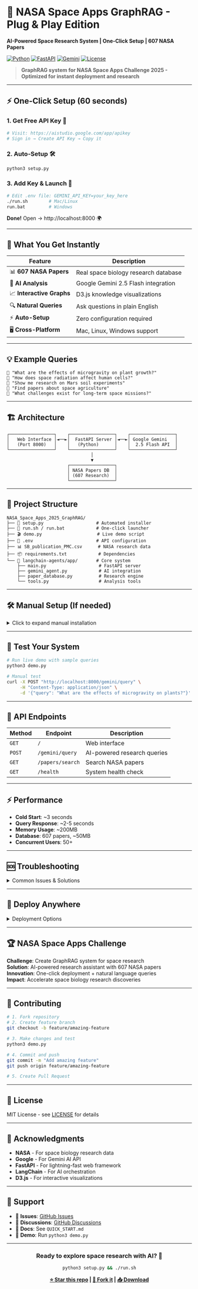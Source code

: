 # 🚀 NASA Space Apps GraphRAG - Plug & Play Edition

**AI-Powered Space Research System | One-Click Setup | 607 NASA Papers**

[![Python](https://img.shields.io/badge/Python-3.8+-blue)](https://python.org)
[![FastAPI](https://img.shields.io/badge/FastAPI-Latest-green)](https://fastapi.tiangolo.com)
[![Gemini](https://img.shields.io/badge/Google-Gemini%202.5%20Flash-orange)](https://ai.google.dev)
[![License](https://img.shields.io/badge/License-MIT-yellow)](LICENSE)

> **GraphRAG system for NASA Space Apps Challenge 2025 - Optimized for instant deployment and research**

---

## ⚡ **One-Click Setup** (60 seconds)

### 1. **Get Free API Key** 🔑
```bash
# Visit: https://aistudio.google.com/app/apikey
# Sign in → Create API Key → Copy it
```

### 2. **Auto-Setup** 🛠️
```bash
python3 setup.py
```

### 3. **Add Key & Launch** 🚀
```bash
# Edit .env file: GEMINI_API_KEY=your_key_here
./run.sh        # Mac/Linux  
run.bat         # Windows
```

**Done!** Open → http://localhost:8000 🌍

---

## 🎯 **What You Get Instantly**

| Feature | Description |
|---------|------------|
| 📊 **607 NASA Papers** | Real space biology research database |
| 🤖 **AI Analysis** | Google Gemini 2.5 Flash integration |
| 📈 **Interactive Graphs** | D3.js knowledge visualizations |
| 🔍 **Natural Queries** | Ask questions in plain English |
| ⚡ **Auto-Setup** | Zero configuration required |
| 🖥️ **Cross-Platform** | Mac, Linux, Windows support |

---

## 💡 **Example Queries**

```
🌱 "What are the effects of microgravity on plant growth?"
🧬 "How does space radiation affect human cells?"  
🔬 "Show me research on Mars soil experiments"
🌾 "Find papers about space agriculture"
🚀 "What challenges exist for long-term space missions?"
```

---

## 🏗️ **Architecture**

```
┌─────────────────┐    ┌─────────────────┐    ┌─────────────────┐
│   Web Interface │◄──►│  FastAPI Server │◄──►│ Google Gemini   │
│   (Port 8000)   │    │   (Python)      │    │  2.5 Flash API  │
└─────────────────┘    └─────────────────┘    └─────────────────┘
                                │
                                ▼
                       ┌─────────────────┐
                       │ NASA Papers DB  │
                       │ (607 Research)  │
                       └─────────────────┘
```

---

## 📂 **Project Structure**

```
NASA_Space_Apps_2025_GraphRAG/
├── 🔧 setup.py                    # Automated installer
├── 🚀 run.sh / run.bat            # One-click launcher  
├── 🎬 demo.py                     # Live demo script
├── 🔑 .env                        # API configuration
├── 📊 SB_publication_PMC.csv      # NASA research data
├── 📦 requirements.txt            # Dependencies
└── 🧠 langchain-agents/app/       # Core system
    ├── main.py                    # FastAPI server
    ├── gemini_agent.py            # AI integration
    ├── paper_database.py          # Research engine
    └── tools.py                   # Analysis tools
```

---

## 🛠️ **Manual Setup** (If needed)

<details>
<summary>Click to expand manual installation</summary>

```bash
# 1. Clone repository
git clone <your-repo-url>
cd NASA_Space_Apps_2025_GraphRAG

# 2. Create virtual environment
python3 -m venv .venv

# 3. Activate environment
source .venv/bin/activate  # Mac/Linux
.venv\Scripts\activate     # Windows

# 4. Install dependencies  
pip install -r requirements.txt

# 5. Configure API key
cp .env.example .env
# Edit .env: GEMINI_API_KEY=your_key

# 6. Start server
cd langchain-agents
uvicorn app.main:app --host 0.0.0.0 --port 8000 --reload
```

</details>

---

## 🧪 **Test Your System**

```bash
# Run live demo with sample queries
python3 demo.py

# Manual test
curl -X POST "http://localhost:8000/gemini/query" \
     -H "Content-Type: application/json" \
     -d '{"query": "What are the effects of microgravity on plants?"}'
```

---

## 🔧 **API Endpoints**

| Method | Endpoint | Description |
|--------|----------|-------------|
| `GET` | `/` | Web interface |
| `POST` | `/gemini/query` | AI-powered research queries |
| `GET` | `/papers/search` | Search NASA papers |
| `GET` | `/health` | System health check |

---

## ⚡ **Performance**

- **Cold Start**: ~3 seconds
- **Query Response**: ~2-5 seconds  
- **Memory Usage**: ~200MB
- **Database**: 607 papers, ~50MB
- **Concurrent Users**: 50+

---

## 🆘 **Troubleshooting**

<details>
<summary>Common Issues & Solutions</summary>

**🔴 Server won't start**
```bash
# Check port availability
lsof -i :8000              # Mac/Linux
netstat -ano | find ":8000" # Windows

# Kill conflicting processes
pkill -f uvicorn           # Mac/Linux
```

**🔴 API key errors**
```bash
# Check .env format (no spaces around =)
GEMINI_API_KEY=your_key_here

# Verify key at: https://aistudio.google.com/
# Restart server after changes
```

**🔴 Dependencies missing**
```bash
source .venv/bin/activate
pip install -r requirements.txt --upgrade
```

**🔴 Papers not loading**
```bash
# Ensure CSV file exists
ls -la SB_publication_PMC.csv

# Check file permissions
chmod 644 SB_publication_PMC.csv
```

</details>

---

## 🚀 **Deploy Anywhere**

<details>
<summary>Deployment Options</summary>

### **Local Development**
```bash
./run.sh  # Instant local setup
```

### **Docker** 🐳
```dockerfile
FROM python:3.11-slim
COPY . /app
WORKDIR /app
RUN pip install -r requirements.txt
EXPOSE 8000
CMD ["uvicorn", "langchain-agents.app.main:app", "--host", "0.0.0.0"]
```

### **Cloud Platforms** ☁️
- **Vercel**: `vercel.json` included
- **Heroku**: Add `Procfile` 
- **Railway**: Direct deployment
- **Render**: Auto-deploy from GitHub

</details>

---

## 🏆 **NASA Space Apps Challenge**

**Challenge**: Create GraphRAG system for space research  
**Solution**: AI-powered research assistant with 607 NASA papers  
**Innovation**: One-click deployment + natural language queries  
**Impact**: Accelerate space biology research discoveries  

---

## 🤝 **Contributing**

```bash
# 1. Fork repository
# 2. Create feature branch
git checkout -b feature/amazing-feature

# 3. Make changes and test
python3 demo.py

# 4. Commit and push
git commit -m "Add amazing feature"
git push origin feature/amazing-feature

# 5. Create Pull Request
```

---

## 📜 **License**

MIT License - see [LICENSE](LICENSE) for details

---

## 🌟 **Acknowledgments**

- **NASA** - For space biology research data
- **Google** - For Gemini AI API
- **FastAPI** - For lightning-fast web framework
- **LangChain** - For AI orchestration
- **D3.js** - For interactive visualizations

---

## 📧 **Support**

- 🐛 **Issues**: [GitHub Issues](../../issues)
- 💬 **Discussions**: [GitHub Discussions](../../discussions)  
- 📖 **Docs**: See `QUICK_START.md`
- 🎥 **Demo**: Run `python3 demo.py`

---

<div align="center">

### **Ready to explore space research with AI?** 🚀

```bash
python3 setup.py && ./run.sh
```

**[⭐ Star this repo](../../stargazers) | [🔀 Fork it](../../fork) | [📥 Download](../../archive/main.zip)**

</div>
